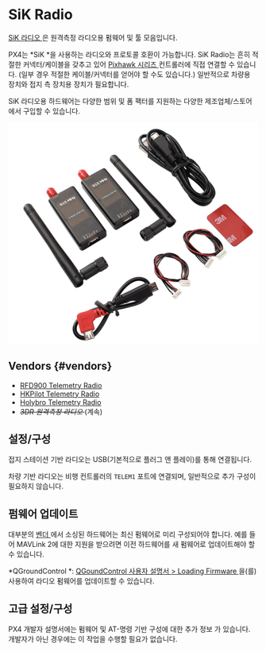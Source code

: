 # SiK Radio

[SiK 라디오 ](https://github.com/LorenzMeier/SiK)은 원격측정 라디오용 펌웨어 및 툴 모음입니다.

PX4는 *SiK *을 사용하는 라디오와 프로토콜 호환이 가능합니다. SiK Radio는 흔히 적절한 커넥터/케이블을 갖추고 있어 [ Pixhawk 시리즈 ](../flight_controller/pixhawk_series.md) 컨트롤러에 직접 연결할 수 있습니다. (일부 경우 적절한 케이블/커넥터를 얻어야 할 수도 있습니다.) 일반적으로 차량용 장치와 접지 측 장치용 장치가 필요합니다.

SiK 라디오용 하드웨어는 다양한 범위 및 폼 팩터를 지원하는 다양한 제조업체/스토어에서 구입할 수 있습니다.

![SiK Radio](../../assets/hardware/telemetry/holybro_sik_radio.jpg)

## Vendors {#vendors}

* [RFD900 Telemetry Radio](../telemetry/rfd900_telemetry.md)
* [HKPilot Telemetry Radio](../telemetry/hkpilot_sik_radio.md)
* [Holybro Telemetry Radio](../telemetry/holybro_sik_radio.md)
* <del><em>3DR 원격측정 라디오 </em></del> (계속)

## 설정/구성

접지 스테이션 기반 라디오는 USB(기본적으로 플러그 앤 플레이)를 통해 연결됩니다.

차량 기반 라디오는 비행 컨트롤러의 ` TELEM1 ` 포트에 연결되며, 일반적으로 추가 구성이 필요하지 않습니다.

## 펌웨어 업데이트

대부분의 [벤더 ](#vendors)에서 소싱된 하드웨어는 최신 펌웨어로 미리 구성되어야 합니다. 예를 들어 MAVLink 2에 대한 지원을 받으려면 이전 하드웨어를 새 펌웨어로 업데이트해야 할 수 있습니다.

*QGroundControl *: [QGoundControl 사용자 설명서 > Loading Firmware ](https://docs.qgroundcontrol.com/en/SetupView/Firmware.html)을(를) 사용하여 라디오 펌웨어를 업데이트할 수 있습니다.

## 고급 설정/구성

PX4 개발자 설명서에는 펌웨어 및 AT-명령 기반 구성에 대한 추가 정보 가 있습니다. 개발자가 아닌 경우에는 이 작업을 수행할 필요가 없습니다.</p>
